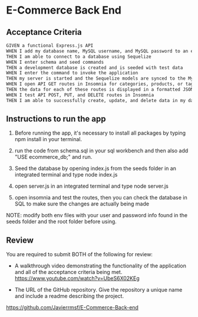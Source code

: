 # E-Commerce Back End


## Acceptance Criteria

```md
GIVEN a functional Express.js API
WHEN I add my database name, MySQL username, and MySQL password to an environment variable file
THEN I am able to connect to a database using Sequelize
WHEN I enter schema and seed commands
THEN a development database is created and is seeded with test data
WHEN I enter the command to invoke the application
THEN my server is started and the Sequelize models are synced to the MySQL database
WHEN I open API GET routes in Insomnia for categories, products, or tags
THEN the data for each of these routes is displayed in a formatted JSON
WHEN I test API POST, PUT, and DELETE routes in Insomnia
THEN I am able to successfully create, update, and delete data in my database
```

## Instructions to run the app
 1. Before running the app, it's necessary to install all packages by typing npm install in your terminal.

 2. run the code from schema.sql in your sql workbench and then also add  "USE ecommerce_db;" and run.

 3. Seed the database by opening index.js from the seeds folder in  an integrated terminal and type node index.js

 4. open server.js in an integrated terminal and type node server.js

 5. open insomnia and test the routes, then you can check the database in SQL to make sure the changes are actually being made
 
NOTE: modify both env files with your user and password info found in the seeds folder and the root folder before using.



## Review

You are required to submit BOTH of the following for review:

* A walkthrough video demonstrating the functionality of the application and all of the acceptance criteria being met.
https://www.youtube.com/watch?v=UbeS6X02KEg

* The URL of the GitHub repository. Give the repository a unique name and include a readme describing the project.

https://github.com/Javierrmsf/E-Commerce-Back-end
